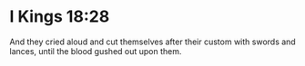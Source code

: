# I Kings 18:28

And they cried aloud and cut themselves after their custom with swords and lances, until the blood gushed out upon them.

